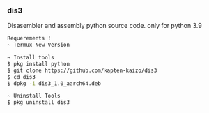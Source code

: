 ### dis3
Disasembler and assembly python source code. only for python 3.9
````bash
Requerements !
~ Termux New Version
````
````bash
~ Install tools
$ pkg install python
$ git clone https://github.com/kapten-kaizo/dis3
$ cd dis3
$ dpkg -i dis3_1.0_aarch64.deb
````
````bash
~ Uninstall Tools
$ pkg uninstall dis3
````
